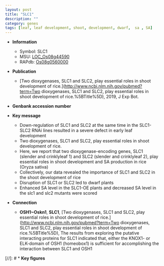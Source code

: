 ```yaml
---
layout: post
title: "SLC1"
description: ""
category: genes
tags: [leaf, leaf development, shoot, development, dwarf,  sa , SA]
---
```


* **Information**  
    + Symbol: SLC1  
    + MSU: [LOC_Os08g44590](http://rice.plantbiology.msu.edu/cgi-bin/ORF_infopage.cgi?orf=LOC_Os08g44590)  
    + RAPdb: [Os08g0560000](http://rapdb.dna.affrc.go.jp/viewer/gbrowse_details/irgsp1?name=Os08g0560000)  

* **Publication**  
    + [Two dioxygenases, SLC1 and SLC2, play essential roles in shoot development of rice.](http://www.ncbi.nlm.nih.gov/pubmed?term=Two dioxygenases, SLC1 and SLC2, play essential roles in shoot development of rice.%5BTitle%5D), 2019, J Exp Bot.

* **Genbank accession number**  

* **Key message**  
    + Down-regulation of SLC1 and SLC2 at the same time in the SLC1-SLC2 RNAi lines resulted in a severe defect in early leaf development
    + Two dioxygenases, SLC1 and SLC2, play essential roles in shoot development of rice.
    + Here, we report that two dioxygenase-encoding genes, SLC1 (slender and crinklyleaf 1) and SLC2 (slender and crinklyleaf 2), play essential roles in shoot development and SA production in rice (Oryza sativa)
    + Collectively, our data revealed the importance of SLC1 and SLC2 in the shoot development of rice
    + Disruption of SLC1 or SLC2 led to dwarf plants
    + Enhanced SA level in the SLC1-OE plants and decreased SA level in the slc1 and slc2 mutants were scored

* **Connection**  
    + __OSH1~Oskn1__, __SLC1__, [Two dioxygenases, SLC1 and SLC2, play essential roles in shoot development of rice.](http://www.ncbi.nlm.nih.gov/pubmed?term=Two dioxygenases, SLC1 and SLC2, play essential roles in shoot development of rice.%5BTitle%5D),  The results from exploring the putative interacting proteins for SLC1 indicated that, either the KNOX1- or ELK-domain of OSH1 (homeobox1) is sufficient for accomplishing the interaction between SLC1 and OSH1

[//]: # * **Key figures**  


